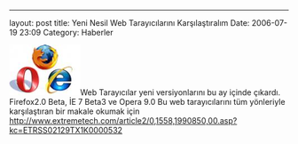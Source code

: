 ---
layout: post
title: Yeni Nesil Web Tarayıcılarını Karşılaştıralım
Date: 2006-07-19 23:09
Category: Haberler

![web_tarayici.jpg][]Web Tarayıcılar yeni versiyonlarını bu ay içinde
çıkardı. Firefox2.0 Beta, İE 7 Beta3 ve Opera 9.0 Bu web tarayıcılarını
tüm yönleriyle karşılaştıran bir makale okumak için http://www.extremetech.com/article2/0,1558,1990850,00.asp?kc=ETRSS02129TX1K0000532

  [web_tarayici.jpg]: /images/web_tarayici.thumbnail.jpg
